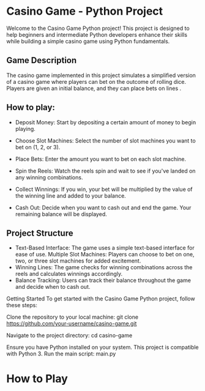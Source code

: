 # Casino Game - Python Project
Welcome to the Casino Game Python project! This project is designed to help beginners and intermediate Python developers enhance their skills while building a simple casino game using Python fundamentals.

## Game Description
The casino game implemented in this project simulates a simplified version of a casino game where players can bet on the outcome of rolling dice. Players are given an initial balance, and they can place bets on lines .

## How to play:
- Deposit Money: Start by depositing a certain amount of money to begin playing.

- Choose Slot Machines: Select the number of slot machines you want to bet on (1, 2, or 3).

- Place Bets: Enter the amount you want to bet on each slot machine.

- Spin the Reels: Watch the reels spin and wait to see if you've landed on any winning combinations.

- Collect Winnings: If you win, your bet will be multiplied by the value of the winning line and added to your balance.

- Cash Out: Decide when you want to cash out and end the game. Your remaining balance will be displayed.

## Project Structure
- Text-Based Interface: The game uses a simple text-based interface for ease of use.
Multiple Slot Machines: Players can choose to bet on one, two, or three slot machines for added excitement.
- Winning Lines: The game checks for winning combinations across the reels and calculates winnings accordingly.
- Balance Tracking: Users can track their balance throughout the game and decide when to cash out.

Getting Started
To get started with the Casino Game Python project, follow these steps:

Clone the repository to your local machine:
git clone https://github.com/your-username/casino-game.git

Navigate to the project directory:
cd casino-game

Ensure you have Python installed on your system. This project is compatible with Python 3.
Run the main script:
main.py

# How to Play
